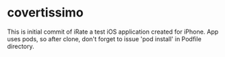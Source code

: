 # covertissimo

This is initial commit of iRate a test iOS application created for iPhone.
App uses pods, so after clone, don't forget to issue 'pod install' in Podfile directory.
